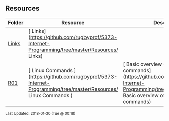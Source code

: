 ## Resources
| Folder | Resource | Description|
 | ------------|------------|------------|
 | [Links](https://github.com/rugbyprof/5373-Internet-Programming/tree/master/Resources/Links) | [ Links](https://github.com/rugbyprof/5373-Internet-Programming/tree/master/Resources/ Links) |
 | [R01](https://github.com/rugbyprof/5373-Internet-Programming/tree/master/Resources/R01) | [ Linux Commands ](https://github.com/rugbyprof/5373-Internet-Programming/tree/master/Resources/ Linux Commands ) | [ Basic overview of common commands](https://github.com/rugbyprof/5373-Internet-Programming/tree/master/Resources/ Basic overview of common commands) |

<sup>Last Updated: 2018-01-30 (Tue @ 00:18)</sup>